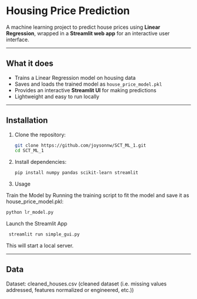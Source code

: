 # Housing Price Prediction

A machine learning project to predict house prices using **Linear Regression**, wrapped in a **Streamlit web app** for an interactive user interface.

---
## What it does
- Trains a Linear Regression model on housing data  
- Saves and loads the trained model as `house_price_model.pkl`  
- Provides an interactive **Streamlit UI** for making predictions  
- Lightweight and easy to run locally  

---
## Installation

1. Clone the repository:
   ```bash
   git clone https://github.com/joysonnw/SCT_ML_1.git
   cd SCT_ML_1
   ```
2. Install dependencies:

   ```bash
   pip install numpy pandas scikit-learn streamlit
   ```
3. Usage
   
Train the Model by Running the training script to fit the model and save it as house_price_model.pkl:

   ```bash
   python lr_model.py
   ````
Launch the Streamlit App
   ```bash
    streamlit run simple_gui.py
   ```
This will start a local server.

---
## Data
Dataset: cleaned_houses.csv (cleaned dataset (i.e. missing values addressed, features normalized or engineered, etc.))
